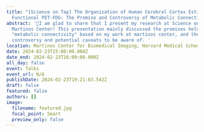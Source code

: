 ```yaml
---
title: "[Science on Tap] The Organization of Human Cerebral Cortex Estimated by
  Functional PET-FDG: The Promise and Controversy of Metabolic Connectivity"
abstract: '🥳I am glad to share that I present my research at Science on Tap at
  Martinos Center! This presentation mainly discussed the promises held in fPET
  "metabolic connectivity" based on my work at martinos center, and the
  controversy and potential caveats to be aware of. '
location: Martinos Center for Biomedical Imaging, Harvard Medical Schoool
date: 2024-02-23T15:00:00.000Z
date_end: 2024-02-23T16:00:00.000Z
all_day: false
event: Talks
event_url: N/A
publishDate: 2024-02-23T19:21:03.542Z
draft: false
featured: false
authors: []
image:
  filename: featured.jpg
  focal_point: Smart
  preview_only: false
---
```


